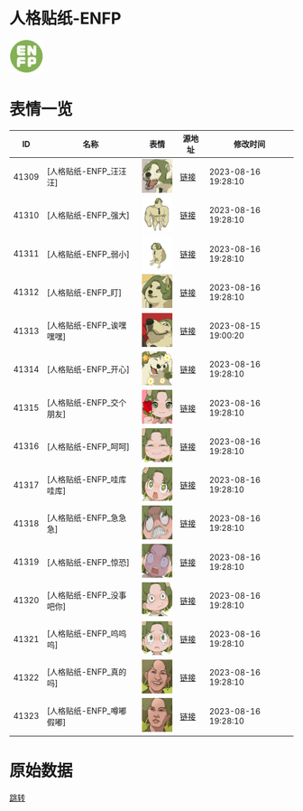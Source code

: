 # 人格贴纸-ENFP

<img src="./cover.png" height="60" alt="cover" />

# 表情一览

|ID|名称|表情|源地址|修改时间|
|----|----|----|----|----|
|41309|[人格贴纸-ENFP_汪汪汪]|<img src="./pic/041309_%5B人格贴纸-ENFP_汪汪汪%5D.png" height="60" alt="汪汪汪"/>|[链接](https://i0.hdslb.com/bfs/garb/a91967c98d39f5b3fb0b40c5721979891f0850ac.png)|2023-08-16 19:28:10|
|41310|[人格贴纸-ENFP_强大]|<img src="./pic/041310_%5B人格贴纸-ENFP_强大%5D.png" height="60" alt="强大"/>|[链接](https://i0.hdslb.com/bfs/garb/de14e3acd5b5e86d10823f4611506f481b9c0d35.png)|2023-08-16 19:28:10|
|41311|[人格贴纸-ENFP_弱小]|<img src="./pic/041311_%5B人格贴纸-ENFP_弱小%5D.png" height="60" alt="弱小"/>|[链接](https://i0.hdslb.com/bfs/garb/d75f9c5a3124209af0ba1a61ce1cee32cc43cb99.png)|2023-08-16 19:28:10|
|41312|[人格贴纸-ENFP_盯]|<img src="./pic/041312_%5B人格贴纸-ENFP_盯%5D.png" height="60" alt="盯"/>|[链接](https://i0.hdslb.com/bfs/garb/88805a9ed0df32196ff0617bd23774ba1e692188.png)|2023-08-16 19:28:10|
|41313|[人格贴纸-ENFP_诶嘿嘿嘿]|<img src="./pic/041313_%5B人格贴纸-ENFP_诶嘿嘿嘿%5D.png" height="60" alt="诶嘿嘿嘿"/>|[链接](https://i0.hdslb.com/bfs/garb/4eb6cc597a4d33ffb63839d9fb6f2aa1ab254799.png)|2023-08-15 19:00:20|
|41314|[人格贴纸-ENFP_开心]|<img src="./pic/041314_%5B人格贴纸-ENFP_开心%5D.png" height="60" alt="开心"/>|[链接](https://i0.hdslb.com/bfs/garb/0b60617de3d71660c6787195299a3319abd41188.png)|2023-08-16 19:28:10|
|41315|[人格贴纸-ENFP_交个朋友]|<img src="./pic/041315_%5B人格贴纸-ENFP_交个朋友%5D.png" height="60" alt="交个朋友"/>|[链接](https://i0.hdslb.com/bfs/garb/9e257ce9b1d9e1b3b44984d0dbc5c121f0f4c64c.png)|2023-08-16 19:28:10|
|41316|[人格贴纸-ENFP_呵呵]|<img src="./pic/041316_%5B人格贴纸-ENFP_呵呵%5D.png" height="60" alt="呵呵"/>|[链接](https://i0.hdslb.com/bfs/garb/85d84f4d60c3d361ce20602adc329e85fed8533d.png)|2023-08-16 19:28:10|
|41317|[人格贴纸-ENFP_哇库哇库]|<img src="./pic/041317_%5B人格贴纸-ENFP_哇库哇库%5D.png" height="60" alt="哇库哇库"/>|[链接](https://i0.hdslb.com/bfs/garb/36f64e1fe45d75e5912e93545e8b36fe9da85db6.png)|2023-08-16 19:28:10|
|41318|[人格贴纸-ENFP_急急急]|<img src="./pic/041318_%5B人格贴纸-ENFP_急急急%5D.png" height="60" alt="急急急"/>|[链接](https://i0.hdslb.com/bfs/garb/fddce72946d0544382dc308773245c90d77e0088.png)|2023-08-16 19:28:10|
|41319|[人格贴纸-ENFP_惊恐]|<img src="./pic/041319_%5B人格贴纸-ENFP_惊恐%5D.png" height="60" alt="惊恐"/>|[链接](https://i0.hdslb.com/bfs/garb/60188cde6c2fd38c13403bef07a2b6cbefcd41fc.png)|2023-08-16 19:28:10|
|41320|[人格贴纸-ENFP_没事吧你]|<img src="./pic/041320_%5B人格贴纸-ENFP_没事吧你%5D.png" height="60" alt="没事吧你"/>|[链接](https://i0.hdslb.com/bfs/garb/5eed33f887bc76a6f059d256deb085c37aa4ae95.png)|2023-08-16 19:28:10|
|41321|[人格贴纸-ENFP_呜呜呜]|<img src="./pic/041321_%5B人格贴纸-ENFP_呜呜呜%5D.png" height="60" alt="呜呜呜"/>|[链接](https://i0.hdslb.com/bfs/garb/1d53a308245a592663ed47ee150e784eec109e34.png)|2023-08-16 19:28:10|
|41322|[人格贴纸-ENFP_真的吗]|<img src="./pic/041322_%5B人格贴纸-ENFP_真的吗%5D.png" height="60" alt="真的吗"/>|[链接](https://i0.hdslb.com/bfs/garb/b6b0fbe981135cdd13115c7961cdeb913afc10d3.png)|2023-08-16 19:28:10|
|41323|[人格贴纸-ENFP_噂嘟假嘟]|<img src="./pic/041323_%5B人格贴纸-ENFP_噂嘟假嘟%5D.png" height="60" alt="噂嘟假嘟"/>|[链接](https://i0.hdslb.com/bfs/garb/6b570cef0c17b8a9ccf84cc680b9be0ecd5f92c7.png)|2023-08-16 19:28:10|

# 原始数据

[跳转](./raw.json)

